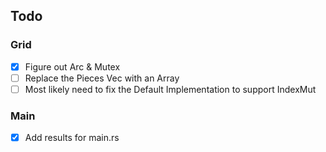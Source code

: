 ## Todo
### Grid
- [x] Figure out Arc & Mutex
- [ ] Replace the Pieces Vec with an Array
- [ ] Most likely need to fix the Default Implementation to support IndexMut
### Main
- [x] Add results for main.rs
